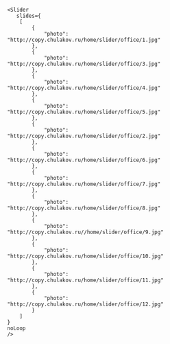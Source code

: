     <Slider
       slides={
        [
			{
				"photo": "http://copy.chulakov.ru/home/slider/office/1.jpg"
			},
			{
				"photo": "http://copy.chulakov.ru/home/slider/office/3.jpg"
			},
			{
				"photo": "http://copy.chulakov.ru/home/slider/office/4.jpg"
			},
			{
				"photo": "http://copy.chulakov.ru/home/slider/office/5.jpg"
			},
			{
				"photo": "http://copy.chulakov.ru/home/slider/office/2.jpg"
			},
			{
				"photo": "http://copy.chulakov.ru/home/slider/office/6.jpg"
			},
			{
				"photo": "http://copy.chulakov.ru/home/slider/office/7.jpg"
			},
			{
				"photo": "http://copy.chulakov.ru/home/slider/office/8.jpg"
			},
			{
				"photo": "http://copy.chulakov.ru//home/slider/office/9.jpg"
			},
			{
				"photo": "http://copy.chulakov.ru/home/slider/office/10.jpg"
			},
			{
				"photo": "http://copy.chulakov.ru/home/slider/office/11.jpg"
			},
			{
				"photo": "http://copy.chulakov.ru/home/slider/office/12.jpg"
			}
		]
    }
    noLoop
    />